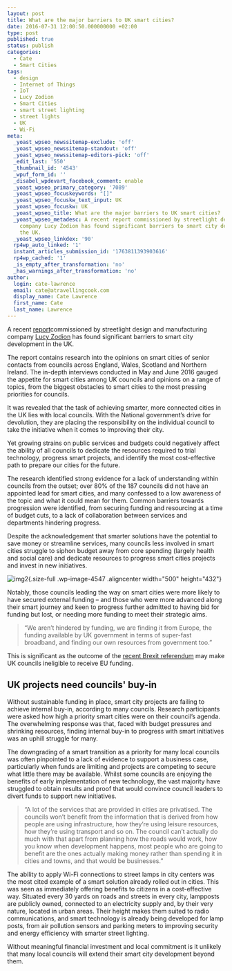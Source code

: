 ```yaml
---
layout: post
title: What are the major barriers to UK smart cities?
date: 2016-07-31 12:00:50.000000000 +02:00
type: post
published: true
status: publish
categories:
  - Cate
  - Smart Cities
tags:
  - design
  - Internet of Things
  - IoT
  - Lucy Zodion
  - Smart Cities
  - smart street lighting
  - street lights
  - UK
  - Wi-Fi
meta:
  _yoast_wpseo_newssitemap-exclude: 'off'
  _yoast_wpseo_newssitemap-standout: 'off'
  _yoast_wpseo_newssitemap-editors-pick: 'off'
  _edit_last: '550'
  _thumbnail_id: '4543'
  _wpuf_form_id: ''
  _disabel_wpdevart_facebook_comment: enable
  _yoast_wpseo_primary_category: '7089'
  _yoast_wpseo_focuskeywords: "[]"
  _yoast_wpseo_focuskw_text_input: UK
  _yoast_wpseo_focuskw: UK
  _yoast_wpseo_title: What are the major barriers to UK smart cities?
  _yoast_wpseo_metadesc: A recent report commissioned by streetlight design and manufacturing
    company Lucy Zodion has found significant barriers to smart city development in
    the UK.
  _yoast_wpseo_linkdex: '90'
  rp4wp_auto_linked: '1'
  instant_articles_submission_id: '1763811393903616'
  rp4wp_cached: '1'
  _is_empty_after_transformation: 'no'
  _has_warnings_after_transformation: 'no'
author:
  login: cate-lawrence
  email: cate@atravellingcook.com
  display_name: Cate Lawrence
  first_name: Cate
  last_name: Lawrence
---
```

A recent
[report](http://www.citihorizons.com/resources/lucy-zodion-white-paper)commissioned
by streetlight design and manufacturing company
[Lucy Zodion](http://www.lucyzodion.com/) has found significant barriers
to smart city development in the UK.

The report contains research into the opinions on smart cities of senior
contacts from councils across England, Wales, Scotland and Northern
Ireland. The in-depth interviews conducted in May and June 2016 gauged
the appetite for smart cities among UK councils and opinions on a range
of topics, from the biggest obstacles to smart cities to the most
pressing priorities for councils.

It was revealed that the task of achieving smarter, more connected
cities in the UK lies with local councils. With the National
government’s drive for devolution, they are placing the responsibility
on the individual council to take the initiative when it comes to
improving their city.

Yet growing strains on public services and budgets could negatively
affect the ability of all councils to dedicate the resources required to
trial technology, progress smart projects, and identify the most
cost-effective path to prepare our cities for the future.

The research identified strong evidence for a lack of understanding
within councils from the outset; over 80% of the 187 councils did not
have an appointed lead for smart cities, and many confessed to a low
awareness of the topic and what it could mean for them. Common barriers
towards progression were identified, from securing funding and
resourcing at a time of budget cuts, to a lack of collaboration between
services and departments hindering progress.

Despite the acknowledgement that smarter solutions have the potential to
save money or streamline services, many councils less involved in smart
cities struggle to siphon budget away from core spending (largely health
and social care) and dedicate resources to progress smart cities
projects and invest in new initiatives.

![img2](rw-import/img2.jpg){.size-full
.wp-image-4547 .aligncenter width="500" height="432"}

Notably, those councils leading the way on smart cities were more likely
to have secured external funding – and those who were more advanced
along their smart journey and keen to progress further admitted to
having bid for funding but lost, or needing more funding to meet their
strategic aims.

> “We aren’t hindered by funding, we are finding it from Europe, the
> funding available by UK government in terms of super-fast broadband,
> and finding our own resources from government too.”

This is significant as the outcome of the [recent Brexit
referendum](http://www.bbc.co.uk/news/uk-politics-32810887) may make UK
councils ineligible to receive EU funding.

UK projects need councils' buy-in
---------------------------------

Without sustainable funding in place, smart city projects are failing to
achieve internal buy-in, according to many councils. Research
participants were asked how high a priority smart cities were on their
council’s agenda. The overwhelming response was that, faced with budget
pressures and shrinking resources, finding internal buy-in to progress
with smart initiatives was an uphill struggle for many.

The downgrading of a smart transition as a priority for many local
councils was often pinpointed to a lack of evidence to support a
business case, particularly when funds are limiting and projects are
competing to secure what little there may be available. Whilst some
councils are enjoying the benefits of early implementation of new
technology, the vast majority have struggled to obtain results and proof
that would convince council leaders to divert funds to support new
initiatives.

> “A lot of the services that are provided in cities are privatised. The
> councils won’t benefit from the information that is derived from how
> people are using infrastructure, how they’re using leisure resources,
> how they’re using transport and so on. The council can’t actually do
> much with that apart from planning how the roads would work, how you
> know when development happens, most people who are going to benefit
> are the ones actually making money rather than spending it in cities
> and towns, and that would be businesses.”

The ability to apply Wi-Fi connections to street lamps in city centers
was the most cited example of a smart solution already rolled out in
cities. This was seen as immediately offering benefits to citizens in a
cost-effective way. Situated every 30 yards on roads and streets in
every city, lampposts are publicly owned, connected to an electricity
supply and, by their very nature, located in urban areas. Their height
makes them suited to radio communications, and smart technology is
already being developed for lamp posts, from air pollution sensors and
parking meters to improving security and energy efficiency with smarter
street lighting.

Without meaningful financial investment and local commitment is it
unlikely that many local councils will extend their smart city
development beyond them.
